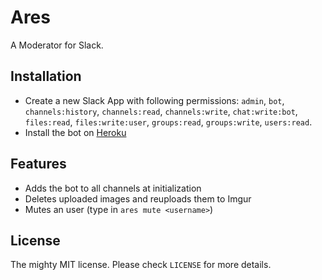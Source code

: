 # Ares

A Moderator for Slack.

## Installation

- Create a new Slack App with following permissions: `admin`, `bot`, `channels:history`, `channels:read`, `channels:write`, `chat:write:bot`, `files:read`, `files:write:user`, `groups:read`, `groups:write`, `users:read`.
- Install the bot on [Heroku](https://www.heroku.com/deploy/?template=https://github.com/avinassh/ares)

## Features

- Adds the bot to all channels at initialization 
- Deletes uploaded images and reuploads them to Imgur
- Mutes an user (type in `ares mute <username>`)

## License

The mighty MIT license. Please check `LICENSE` for more details.
